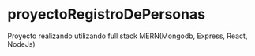 # proyectoRegistroDePersonas
Proyecto realizando utilizando full stack MERN(Mongodb, Express, React, NodeJs)
